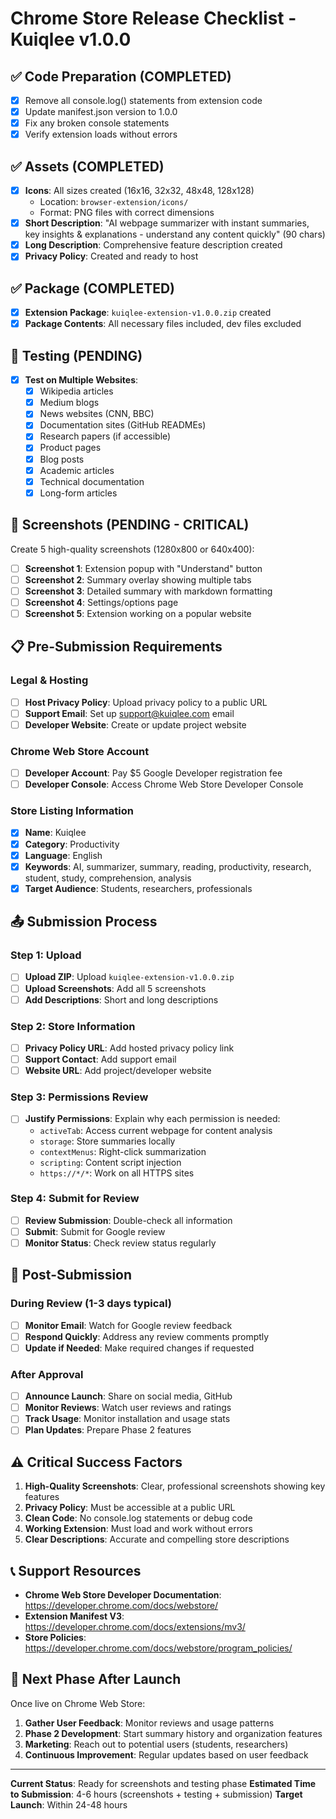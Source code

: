 # Chrome Store Release Checklist - Kuiqlee v1.0.0

## ✅ Code Preparation (COMPLETED)

- [x] Remove all console.log() statements from extension code
- [x] Update manifest.json version to 1.0.0
- [x] Fix any broken console statements
- [x] Verify extension loads without errors

## ✅ Assets (COMPLETED)

- [x] **Icons**: All sizes created (16x16, 32x32, 48x48, 128x128)
  - Location: `browser-extension/icons/`
  - Format: PNG files with correct dimensions
- [x] **Short Description**: "AI webpage summarizer with instant summaries, key insights & explanations - understand any content quickly" (90 chars)
- [x] **Long Description**: Comprehensive feature description created
- [x] **Privacy Policy**: Created and ready to host

## ✅ Package (COMPLETED)

- [x] **Extension Package**: `kuiqlee-extension-v1.0.0.zip` created
- [x] **Package Contents**: All necessary files included, dev files excluded

## 🔴 Testing (PENDING)

- [x] **Test on Multiple Websites**:
  - [x] Wikipedia articles
  - [x] Medium blogs
  - [x] News websites (CNN, BBC)
  - [x] Documentation sites (GitHub READMEs)
  - [x] Research papers (if accessible)
  - [x] Product pages
  - [x] Blog posts
  - [x] Academic articles
  - [x] Technical documentation
  - [x] Long-form articles

## 🔴 Screenshots (PENDING - CRITICAL)

Create 5 high-quality screenshots (1280x800 or 640x400):

- [ ] **Screenshot 1**: Extension popup with "Understand" button
- [ ] **Screenshot 2**: Summary overlay showing multiple tabs
- [ ] **Screenshot 3**: Detailed summary with markdown formatting
- [ ] **Screenshot 4**: Settings/options page
- [ ] **Screenshot 5**: Extension working on a popular website

## 📋 Pre-Submission Requirements

### Legal & Hosting

- [ ] **Host Privacy Policy**: Upload privacy policy to a public URL
- [ ] **Support Email**: Set up support@kuiqlee.com email
- [ ] **Developer Website**: Create or update project website

### Chrome Web Store Account

- [ ] **Developer Account**: Pay $5 Google Developer registration fee
- [ ] **Developer Console**: Access Chrome Web Store Developer Console

### Store Listing Information

- [x] **Name**: Kuiqlee
- [x] **Category**: Productivity
- [x] **Language**: English
- [x] **Keywords**: AI, summarizer, summary, reading, productivity, research, student, study, comprehension, analysis
- [x] **Target Audience**: Students, researchers, professionals

## 📤 Submission Process

### Step 1: Upload

- [ ] **Upload ZIP**: Upload `kuiqlee-extension-v1.0.0.zip`
- [ ] **Upload Screenshots**: Add all 5 screenshots
- [ ] **Add Descriptions**: Short and long descriptions

### Step 2: Store Information

- [ ] **Privacy Policy URL**: Add hosted privacy policy link
- [ ] **Support Contact**: Add support email
- [ ] **Website URL**: Add project/developer website

### Step 3: Permissions Review

- [ ] **Justify Permissions**: Explain why each permission is needed:
  - `activeTab`: Access current webpage for content analysis
  - `storage`: Store summaries locally
  - `contextMenus`: Right-click summarization
  - `scripting`: Content script injection
  - `https://*/*`: Work on all HTTPS sites

### Step 4: Submit for Review

- [ ] **Review Submission**: Double-check all information
- [ ] **Submit**: Submit for Google review
- [ ] **Monitor Status**: Check review status regularly

## 🎯 Post-Submission

### During Review (1-3 days typical)

- [ ] **Monitor Email**: Watch for Google review feedback
- [ ] **Respond Quickly**: Address any review comments promptly
- [ ] **Update if Needed**: Make required changes if requested

### After Approval

- [ ] **Announce Launch**: Share on social media, GitHub
- [ ] **Monitor Reviews**: Watch user reviews and ratings
- [ ] **Track Usage**: Monitor installation and usage stats
- [ ] **Plan Updates**: Prepare Phase 2 features

## ⚠️ Critical Success Factors

1. **High-Quality Screenshots**: Clear, professional screenshots showing key features
2. **Privacy Policy**: Must be accessible at a public URL
3. **Clean Code**: No console.log statements or debug code
4. **Working Extension**: Must load and work without errors
5. **Clear Descriptions**: Accurate and compelling store descriptions

## 📞 Support Resources

- **Chrome Web Store Developer Documentation**: https://developer.chrome.com/docs/webstore/
- **Extension Manifest V3**: https://developer.chrome.com/docs/extensions/mv3/
- **Store Policies**: https://developer.chrome.com/docs/webstore/program_policies/

## 🚀 Next Phase After Launch

Once live on Chrome Web Store:

1. **Gather User Feedback**: Monitor reviews and usage patterns
2. **Phase 2 Development**: Start summary history and organization features
3. **Marketing**: Reach out to potential users (students, researchers)
4. **Continuous Improvement**: Regular updates based on user feedback

---

**Current Status**: Ready for screenshots and testing phase
**Estimated Time to Submission**: 4-6 hours (screenshots + testing + submission)
**Target Launch**: Within 24-48 hours
